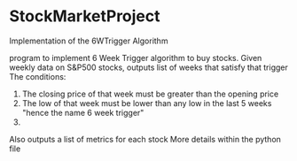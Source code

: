 # StockMarketProject
Implementation of the 6WTrigger Algorithm

program to implement 6 Week Trigger algorithm to buy stocks.
Given weekly data on S&P500 stocks, outputs list of weeks that satisfy that trigger
The conditions:
  1. The closing price of that week must be greater than the opening price
  2. The low of that week must be lower than any low in the last 5 weeks "hence the name 6 week trigger"
  3. 
Also outputs a list of metrics for each stock
More details within the python file
